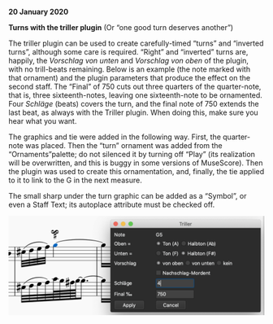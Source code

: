 **20 January 2020**

**Turns with the triller plugin** (Or “one good turn deserves another”)

The triller plugin can be used to create carefully-timed “turns” and “inverted turns”, although some care is required.  “Right” and “inverted” turns are, happily, the *Vorschlag von unten* and *Vorschlag von oben* of the plugin, with no trill-beats remaining.   Below is an example (the note marked with that ornament) and the plugin parameters that produce the effect on the second staff.  The “Final” of 750 cuts out three quarters of the quarter-note, that is, three sixteenth-notes, leaving one sixteenth-note to be ornamented. Four *Schläge* (beats) covers the turn, and the final note of 750 extends the last beat, as always with the Triller plugin. When doing this, make sure you hear what you want.

The graphics and tie were added in the following way.  First, the quarter-note was placed.  Then the “turn” ornament was added from the “Ornaments”palette; do not silenced it by turning off “Play” (its realization will be overwritten, and this is buggy in some versions of MuseScore).  Then the plugin was used to create this ornamentation, and, finally, the tie applied to it to link to the G in the next measure.

The small sharp under the turn graphic can be added as a “Symbol”, or even a Staff Text; its autoplace attribute must be checked off.


![Triller turn example](TrillerTurn.png)
